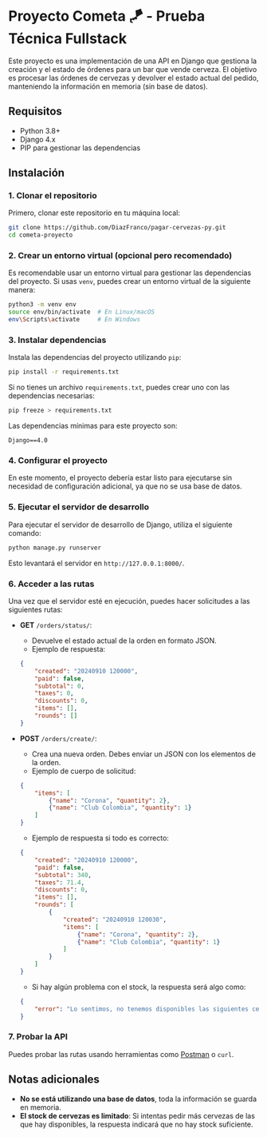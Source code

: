 # Proyecto Cometa 🪁 - Prueba Técnica Fullstack

Este proyecto es una implementación de una API en Django que gestiona la creación y el estado de órdenes para un bar que vende cerveza. El objetivo es procesar las órdenes de cervezas y devolver el estado actual del pedido, manteniendo la información en memoria (sin base de datos).

## Requisitos

- Python 3.8+
- Django 4.x
- PIP para gestionar las dependencias

## Instalación

### 1. Clonar el repositorio

Primero, clonar este repositorio en tu máquina local:

```bash
git clone https://github.com/DiazFranco/pagar-cervezas-py.git
cd cometa-proyecto
```

### 2. Crear un entorno virtual (opcional pero recomendado)

Es recomendable usar un entorno virtual para gestionar las dependencias del proyecto. Si usas `venv`, puedes crear un entorno virtual de la siguiente manera:

```bash
python3 -m venv env
source env/bin/activate  # En Linux/macOS
env\Scripts\activate     # En Windows
```

### 3. Instalar dependencias

Instala las dependencias del proyecto utilizando `pip`:

```bash
pip install -r requirements.txt
```

Si no tienes un archivo `requirements.txt`, puedes crear uno con las dependencias necesarias:

```bash
pip freeze > requirements.txt
```

Las dependencias mínimas para este proyecto son:

```
Django==4.0
```

### 4. Configurar el proyecto

En este momento, el proyecto debería estar listo para ejecutarse sin necesidad de configuración adicional, ya que no se usa base de datos.

### 5. Ejecutar el servidor de desarrollo

Para ejecutar el servidor de desarrollo de Django, utiliza el siguiente comando:

```bash
python manage.py runserver
```

Esto levantará el servidor en `http://127.0.0.1:8000/`.

### 6. Acceder a las rutas

Una vez que el servidor esté en ejecución, puedes hacer solicitudes a las siguientes rutas:

- **GET** `/orders/status/`:
    - Devuelve el estado actual de la orden en formato JSON.
    - Ejemplo de respuesta:
    ```json
    {
        "created": "20240910 120000",
        "paid": false,
        "subtotal": 0,
        "taxes": 0,
        "discounts": 0,
        "items": [],
        "rounds": []
    }
    ```

- **POST** `/orders/create/`:
    - Crea una nueva orden. Debes enviar un JSON con los elementos de la orden.
    - Ejemplo de cuerpo de solicitud:
    ```json
    {
        "items": [
            {"name": "Corona", "quantity": 2},
            {"name": "Club Colombia", "quantity": 1}
        ]
    }
    ```

    - Ejemplo de respuesta si todo es correcto:
    ```json
    {
        "created": "20240910 120000",
        "paid": false,
        "subtotal": 340,
        "taxes": 71.4,
        "discounts": 0,
        "items": [],
        "rounds": [
            {
                "created": "20240910 120030",
                "items": [
                    {"name": "Corona", "quantity": 2},
                    {"name": "Club Colombia", "quantity": 1}
                ]
            }
        ]
    }
    ```

    - Si hay algún problema con el stock, la respuesta será algo como:
    ```json
    {
        "error": "Lo sentimos, no tenemos disponibles las siguientes cervezas: Quilmes."
    }
    ```

### 7. Probar la API

Puedes probar las rutas usando herramientas como [Postman](https://www.postman.com/) o `curl`.

## Notas adicionales

- **No se está utilizando una base de datos**, toda la información se guarda en memoria.
- **El stock de cervezas es limitado**: Si intentas pedir más cervezas de las que hay disponibles, la respuesta indicará que no hay stock suficiente.




